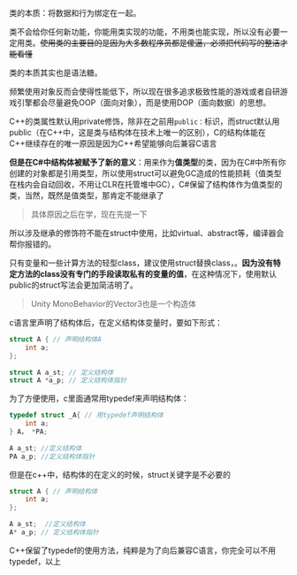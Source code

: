 类的本质：将数据和行为绑定在一起。

类不会给你任何新功能，你能用类实现的功能，不用类也能实现，所以没有必要一定用类。~~使用类的主要目的是因为大多数程序员都是傻逼，必须把代码写的整洁才能看懂~~

类的本质其实也是语法糖。

频繁使用对象反而会使得性能低下，所以现在很多追求极致性能的游戏或者自研游戏引擎都会尽量避免OOP（面向对象），而是使用DOP（面向数据）的思想。

C++的类属性默认用private修饰，除非在之前用```public：```标识，而struct默认用public（在C++中，这是类与结构体在技术上唯一的区别），C的结构体能在C++继续存在的唯一原因是因为C++希望能够向后兼容C语言

**但是在C#中结构体被赋予了新的意义**：用来作为**值类型**的类，因为在C#中所有你创建的对象都是引用类型，所以使用struct可以避免GC造成的性能损耗（值类型在栈内会自动回收，不用让CLR在托管堆中GC），C#保留了结构体作为值类型的类，当然，既然是值类型，那肯定不能继承了
> 具体原因之后在学，现在先提一下

所以涉及继承的修饰符不能在struct中使用，比如virtual、abstract等，编译器会帮你报错的。

只有变量和一些计算方法的轻型class，建议使用struct替换class，。**因为没有特定方法的class没有专门的手段读取私有的变量的值**，在这种情况下，使用默认public的struct写法会更加简洁明了。

> Unity MonoBehavior的Vector3也是一个构造体

c语言里声明了结构体后，在定义结构体变量时，要如下形式：
``` C
struct A { // 声明结构体A
    int a;
};
 
struct A a_st; // 定义结构体
struct A *a_p; // 定义结构体指针
```

为了方便使用，c里面通常用typedef来声明结构体：

```C
typedef struct _A{ // 用typedef声明结构体
    int a;
} A， *PA;
 
A a_st; //定义结构体
PA a_p; //定义结构体指针
```

但是在c++中，结构体的在定义的时候，struct关键字是不必要的
``` c++
struct A { // 声明结构体
    int a;
};
 
A a_st;  //定义结构体
A* a_p; // 定义结构体指针
```
C++保留了typedef的使用方法，纯粹是为了向后兼容C语言，你完全可以不用typedef，以上